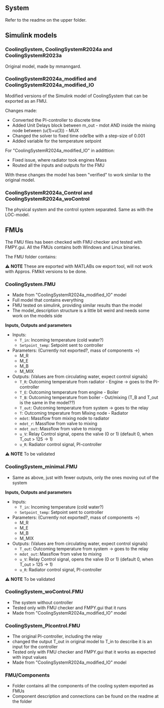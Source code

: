 
## System 

Refer to the readme on the upper folder.

## Simulink models

### CoolingSystem, CoolingSystemR2024a and CoolingSystemR2023a

Original model, made by mmanngard.

### CoolingSystemR2024a_modified and CoolingSystemR2024a_modified_IO

Modified versions of the Simulink model of CoolingSystem that can be exported as an FMU.

Changes made:
- Converted the PI-controller to discrete time
- Added Unit Delays block between m_out - mdot AND inside the mixing node between (u(1)+u(3)) - MUX
- Changed the solver to fixed time ode1be with a step-size of 0.001
- Added variable for the temperature setpoint

For "CoolingSystemR2024a_modified_IO" in addittion:
- Fixed issue, where radiator took engines Mass
- Routed all the inputs and outputs for the FMU

With these changes the model has been "verified" to work similar to the original model.

### CoolingSystemR2024a_Control and CoolingSystemR2024a_woControl

The physical system and the control system separated. Same as with the LOC-model. 

## FMUs

The FMU files has been checked with FMU checker and tested with FMPY.gui. All the FMUs contains both Windows and Linux binaries.

The FMU folder contains:

:warning: **NOTE** These are exported with MATLABs ow export tool, will not work with Appros. FMIkit versions to be done.

### CoolingSystem.FMU
- Made from "CoolingSystemR2024a_modified_IO" model
- Full model that contains everything
- FMU tested on simulink, providing similar results than the model
- The model_description structure is a little bit weird and needs some work on the models side

**Inputs, Outputs and parameters**
- Inputs:
    - `T_in`: Incoming temperature (cold water?) 
    - `Setpoint_temp`: Setpoint sent to controller
- Parameters: (Currently not exported?, mass of components ->) 
    - M_R
    - M_E
    - M_B
    - M_MIX
- Outputs: (Values are from circulating water, expect control signals) 
    - `T_R`: Outcoming temperature from radiator - Engine  -> goes to the PI-controller
    - `T_E`: Outcoming temperature from engine - Boiler
    - `T_B`: Outcoming temperature from boiler - Out/mixing (T_B and T_out is the same in the model??)
    - `T_out`: Outcoming temperature from system -> goes to the relay
    - `T`: Outcoming tmperature from Mixing node - Radiator
    - `mdot`: Massflow from mixing node to radiator
    - `mdot_r`: Massflow from valve to mixing
    - `mdot_out`: Massflow from valve to mixing
    - `u_V`: Relay Control signal, opens the valve (0 or 1) (default 0, when T_out > 125 -> 1)
    - `u_R`: Radiator control signal, PI-controller

:warning: **NOTE** To be validated 

### CoolingSystem_minimal.FMU
- Same as above, just with fewer outputs, only the ones moving out of the system

**Inputs, Outputs and parameters**
- Inputs:
    - `T_in`: Incoming temperature (cold water?) 
    - `Setpoint_temp`: Setpoint sent to controller
- Parameters: (Currently not exported?, mass of components ->) 
    - M_R
    - M_E
    - M_B
    - M_MIX
- Outputs: (Values are from circulating water, expect control signals) 
    - `T_out`: Outcoming temperature from system -> goes to the relay
    - `mdot_out`: Massflow from valve to mixing
    - `u_V`: Relay Control signal, opens the valve (0 or 1) (default 0, when T_out > 125 -> 1)
    - `u_R`: Radiator control signal, PI-controller

:warning: **NOTE** To be validated 
    
### CoolingSystem_woControl.FMU
- The system without controller
- Tested only with FMU checker and FMPY.gui that it runs
- Made from "CoolingSystemR2024a_modified_IO" model

### CoolingSystem_PIcontrol.FMU
- The original PI-controller, including the relay
- changed the output T_out in original model to T_in to describe it is an input for the controller
- Tested only with FMU checker and FMPY.gui that it works as expected with input values
- Made from "CoolingSystemR2024a_modified_IO" model

### FMU/Components
- Folder contains all the components of the cooling system exported as FMUs
- Component description and connections can be found on the readme at the folder





